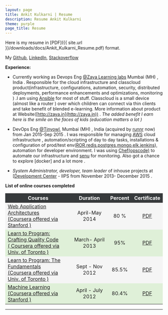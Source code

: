 ```yaml
---
layout: page
title: Ankit Kulkarni | Resume
description: Resume Ankit Kulkarni
theme: purple
page_title: Resume
---
```


Here is my resume in [PDF]({{ site.url }}/downloads/docs/Ankit_Kulkarni_Resume.pdf) format.

My [Github](https://github.com/Ankit-Kulkarni/), [LinkedIn](http://in.linkedin.com/pub/ankit-kulkarni/3b/455/552/), [Stackoverflow](http://stackoverflow.com/users/2397396/ankit-kulkarni)

**Experience:**

* Currently working as Devops Eng [@Zaya Learning labs](http://zaya.in/) Mumbai (MH) , India . Responsible for the cloud infrastructure and classcloud product(infrastructure, configurations, automation, security, distributed deployments, performance enhancements and optimizations, monitoring ) .I am using [Ansible](https://www.ansible.com/) for most of stuff.  Classcloud is a small device (almost like a router ) over which children can connect via thin clients and take benefit of blended e-learning. More information about product at Website([http://zaya.in](http://zaya.in)) . *The added benefit I earn here is the smile on the faces of kids (education matters a lot )*

* ​DevOps Eng [@Tinyowl](https://runnr.in/), Mumbai (MH) , India (acquired by [runnr](https://runnr.in/) now) ​from Jan 2015­-Sep 2015 . I was responsible for managing [AWS](https://aws.amazon.com/) cloud infrastructure , automation/scripting of day to day tasks, installations & configuration of prod/test env([ROR](http://rubyonrails.org/),[redis](http://redis.io/),[postgres](https://www.postgresql.org/),[mongo](https://www.mongodb.com/),[elk](https://www.elastic.co/webinars/introduction-elk-stack),[jenkins](https://jenkins.io/)), automation for developer environment. I  was using [Chef(opscode)](https://www.chef.io/chef/) to automate our infrastructure and [senu](https://sensuapp.org/) for monitoring. Also got a chance to explore [docker] and a lot more .

* *System Administrator, developer, team leader* of inhouse projects at [[Development Center](http://iips.edu.in/development_center.php) - IIPS from November 2013- December 2015 .


**List of online courses completed**

<table class="table table-responsive table-hover">
  <thead class="thead-inverse" style="color: #fff;background-color: #373a3c;">
    <tr>
      <th>Courses</th>
      <th style="text-align: center">Duration</th>
      <th style="text-align: center">Percent</th>
      <th style="text-align: center">Certificate</th>
    </tr>
  </thead>
  <tbody>
    <tr style="background-color:#f5f5f5;">
      <td><a href="https://www.coursera.org/course/webapplications">Web Application Architectures<br>(Coursera offered via Stanford )</a></td>
      <td style="text-align: center">April-May 2014</td>
      <td style="text-align: center">80 %</td>
      <td style="text-align: center"><a href="https://drive.google.com/file/d/0B9Wf2ueFSE67ZEJ1TTFaZ0FJbUk/view?usp=sharing">PDF</a></td>
    </tr>
    <tr style="background-color:#dff0d8;">
      <td><a href="https://www.coursera.org/course/programming2">Learn to Program: Crafting Quality Code<br>( Coursera offered via Univ. of Toronto )</a></td>
      <td style="text-align: center">March- April 2013</td>
      <td style="text-align: center">95%</td>
      <td style="text-align: center"><a href="https://drive.google.com/file/d/0B9Wf2ueFSE67b19Oc0RFUXZoeUk/view?usp=sharing">PDF</a></td>
    </tr>
    <tr style="background-color:#f5f5f5;">
      <td><a href="https://www.coursera.org/course/programming1">Learn to Program: The Fundamentals<br>(Coursera offered via Univ. of Toronto )</a></td>
      <td style="text-align: center">Sept - Nov 2012</td>
      <td style="text-align: center">85.5%</td>
      <td style="text-align: center"><a href="https://drive.google.com/file/d/0B9Wf2ueFSE67cVNNMWZRanVQOHM/view?usp=sharing">PDF</a></td>
    </tr>
    <tr style="background-color:#dff0d8;">
      <td><a href="https://www.coursera.org/course/ml">Machine Learning<br>(Coursera offered via Stanford )</a></td>
      <td style="text-align: center">April - July 2012</td>
      <td style="text-align: center">80.4%</td>
      <td style="text-align: center"><a href="https://drive.google.com/file/d/0B9Wf2ueFSE67MS1iQUczZVlVdUE/view?usp=sharing">PDF</a></td>
    </tr>
  </tbody>
</table>


<hr>
